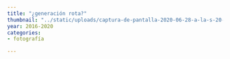 ```yaml
---
title: "¿generación rota?"
thumbnail: "../static/uploads/captura-de-pantalla-2020-06-28-a-la-s-20-32-51.png"
year: 2016-2020
categories:
- fotografía

---
```


